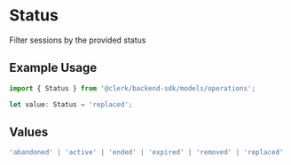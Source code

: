 # Status

Filter sessions by the provided status

## Example Usage

```typescript
import { Status } from '@clerk/backend-sdk/models/operations';

let value: Status = 'replaced';
```

## Values

```typescript
'abandoned' | 'active' | 'ended' | 'expired' | 'removed' | 'replaced' | 'revoked';
```
